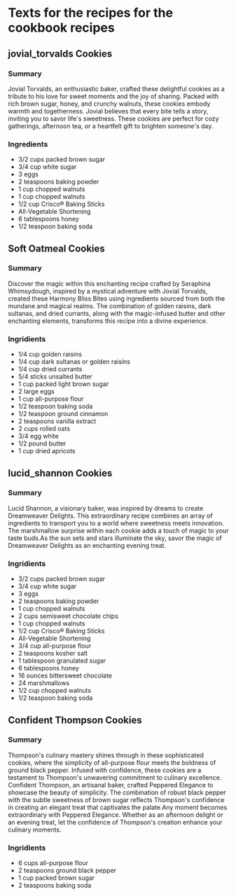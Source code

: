 # Texts for the recipes for the cookbook recipes

## jovial_torvalds Cookies
### Summary
Jovial Torvalds, an enthusiastic baker, crafted these delightful cookies as a tribute to his love for sweet moments and the joy of sharing. Packed with rich brown sugar, honey, and crunchy walnuts, these cookies embody warmth and togetherness. Jovial believes that every bite tells a story, inviting you to savor life's sweetness. These cookies are perfect for cozy gatherings, afternoon tea, or a heartfelt gift to brighten someone's day.

### Ingredients
- 3/2 cups packed brown sugar
- 3/4 cup white sugar
- 3 eggs
- 2 teaspoons baking powder
- 1 cup chopped walnuts
- 1 cup chopped walnuts
- 1/2 cup Crisco® Baking Sticks
- All-Vegetable Shortening
- 6 tablespoons honey
- 1/2 teaspoon baking soda

## Soft Oatmeal Cookies
### Summary
Discover the magic within this enchanting recipe crafted by Seraphina Whimsydough, inspired by a mystical adventure with Jovial Torvalds, created these Harmony Bliss Bites using ingredients sourced from both the mundane and magical realms. The combination of golden raisins, dark sultanas, and dried currants, along with the magic-infused butter and other enchanting elements, transforms this recipe into a divine experience.

### Ingridients
- 1/4 cup golden raisins
- 1/4 cup dark sultanas or golden raisins
- 1/4 cup dried currants
- 5/4 sticks unsalted butter
- 1 cup packed light brown sugar
- 2 large eggs
- 1 cup all-purpose flour
- 1/2 teaspoon baking soda
- 1/2 teaspoon ground cinnamon
- 2 teaspoons vanilla extract
- 2 cups rolled oats
- 3/4 egg white
- 1/2 pound butter
- 1 cup dried apricots

## lucid_shannon Cookies
### Summary
Lucid Shannon, a visionary baker, was inspired by dreams to create Dreamweaver Delights. This extraordinary recipe combines an array of ingredients to transport you to a world where sweetness meets innovation. The marshmallow surprise within each cookie adds a touch of magic to your taste buds.As the sun sets and stars illuminate the sky, savor the magic of Dreamweaver Delights as an enchanting evening treat.

### Ingridients
- 3/2 cups packed brown sugar
- 3/4 cup white sugar
- 3 eggs
- 2 teaspoons baking powder
- 1 cup chopped walnuts
- 2 cups semisweet chocolate chips
- 1 cup chopped walnuts
- 1/2 cup Crisco® Baking Sticks
- All-Vegetable Shortening
- 3/4 cup all-purpose flour
- 2 teaspoons kosher salt
- 1 tablespoon granulated sugar
- 6 tablespoons honey
- 16 ounces bittersweet chocolate
- 24 marshmallows
- 1/2 cup chopped walnuts
- 1/2 teaspoon baking soda

## Confident Thompson Cookies
### Summary
Thompson's culinary mastery shines through in these sophisticated cookies, where the simplicity of all-purpose flour meets the boldness of ground black pepper. Infused with confidence, these cookies are a testament to Thompson's unwavering commitment to culinary excellence.
Confident Thompson, an artisanal baker, crafted Peppered Elegance to showcase the beauty of simplicity. The combination of robust black pepper with the subtle sweetness of brown sugar reflects Thompson's confidence in creating an elegant treat that captivates the palate.Any moment becomes extraordinary with Peppered Elegance. Whether as an afternoon delight or an evening treat, let the confidence of Thompson's creation enhance your culinary moments.

### Ingridients
- 6 cups all-purpose flour
- 2 teaspoons ground black pepper
- 1 cup packed brown sugar
- 2 teaspoons baking soda